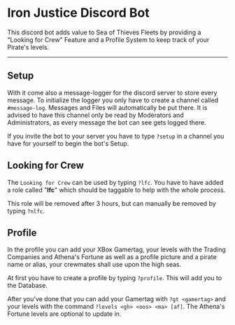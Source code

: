 # Iron Justice Discord Bot

This discord bot adds value to Sea of Thieves Fleets by providing a "Looking for Crew" Feature and a Profile System to keep track of your Pirate's levels.

--------------------

## Setup

With it come also a message-logger for the discord server to store every message.
To initialize the logger you only have to create a channel called `#message-log`. Messages and Files will automatically be put there. It is advised to have this channel only be read by Moderators and Administrators, as every message the bot can see gets logged there.

If you invite the bot to your server you have to type `?setup` in a channel you have for yourself to begin the bot's Setup.

## Looking for Crew

The `Looking for Crew` can be used by typing `?lfc`. You have to have added a role called "**lfc**" which should be taggable to help with the whole process.

This role will be removed after 3 hours, but can manually be removed by typing `?nlfc`.

## Profile

In the profile you can add your XBox Gamertag, your levels with the Trading Companies and Athena's Fortune as well as a profile picture and a pirate name or alias, your crewmates shall use upon the high seas.

At first you have to create a profile by typing `?profile`. This will add you to the Database.

After you've done that you can add your Gamertag with `?gt <gamertag>` and your levels with the command `?levels <gh> <oos> <ma> [af]`. The Athena's Fortune levels are optional to update in.